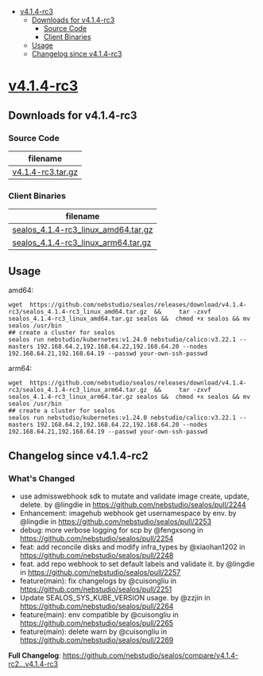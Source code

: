 - [v4.1.4-rc3](#v414-rc3httpsgithubcomnebstudiosealosreleasestagv414-rc3)
  - [Downloads for v4.1.4-rc3](#downloads-for-v414-rc3)
    - [Source Code](#source-code)
    - [Client Binaries](#client-binaries)
  - [Usage](#usage)
  - [Changelog since v4.1.4-rc3](#changelog-since-v414-rc2)


# [v4.1.4-rc3](https://github.com/nebstudio/sealos/releases/tag/v4.1.4-rc3)

## Downloads for v4.1.4-rc3


### Source Code

filename |
-------- |
[v4.1.4-rc3.tar.gz](https://github.com/nebstudio/sealos/archive/refs/tags/v4.1.4-rc3.tar.gz) |

### Client Binaries

filename |
-------- |
[sealos_4.1.4-rc3_linux_amd64.tar.gz](https://github.com/nebstudio/sealos/releases/download/v4.1.4-rc3/sealos_4.1.4-rc3_linux_amd64.tar.gz) |
[sealos_4.1.4-rc3_linux_arm64.tar.gz](https://github.com/nebstudio/sealos/releases/download/v4.1.4-rc3/sealos_4.1.4-rc3_linux_arm64.tar.gz) |

## Usage

amd64:

```shell
wget  https://github.com/nebstudio/sealos/releases/download/v4.1.4-rc3/sealos_4.1.4-rc3_linux_amd64.tar.gz  &&     tar -zxvf sealos_4.1.4-rc3_linux_amd64.tar.gz sealos &&  chmod +x sealos && mv sealos /usr/bin
## create a cluster for sealos
sealos run nebstudio/kubernetes:v1.24.0 nebstudio/calico:v3.22.1 --masters 192.168.64.2,192.168.64.22,192.168.64.20 --nodes 192.168.64.21,192.168.64.19 --passwd your-own-ssh-passwd
```

arm64:

```shell
wget  https://github.com/nebstudio/sealos/releases/download/v4.1.4-rc3/sealos_4.1.4-rc3_linux_arm64.tar.gz  &&     tar -zxvf sealos_4.1.4-rc3_linux_arm64.tar.gz sealos &&  chmod +x sealos && mv sealos /usr/bin
## create a cluster for sealos
sealos run nebstudio/kubernetes:v1.24.0 nebstudio/calico:v3.22.1 --masters 192.168.64.2,192.168.64.22,192.168.64.20 --nodes 192.168.64.21,192.168.64.19 --passwd your-own-ssh-passwd
```


## Changelog since v4.1.4-rc2

### What's Changed

* use admisswebhook sdk to mutate and validate image create, update, delete. by @lingdie in https://github.com/nebstudio/sealos/pull/2244
* Enhancement: imagehub webhook get usernamespace by env. by @lingdie in https://github.com/nebstudio/sealos/pull/2253
* debug: more verbose logging for scp by @fengxsong in https://github.com/nebstudio/sealos/pull/2254
* feat: add reconcile disks and modify infra_types by @xiaohan1202 in https://github.com/nebstudio/sealos/pull/2248
* feat. add repo webhook to set default labels and validate it. by @lingdie in https://github.com/nebstudio/sealos/pull/2257
* feature(main): fix changelogs by @cuisongliu in https://github.com/nebstudio/sealos/pull/2251
* Update SEALOS_SYS_KUBE_VERSION usage. by @zzjin in https://github.com/nebstudio/sealos/pull/2264
* feature(main): env compatible by @cuisongliu in https://github.com/nebstudio/sealos/pull/2265
* feature(main): delete warn by @cuisongliu in https://github.com/nebstudio/sealos/pull/2269


**Full Changelog**: https://github.com/nebstudio/sealos/compare/v4.1.4-rc2...v4.1.4-rc3



